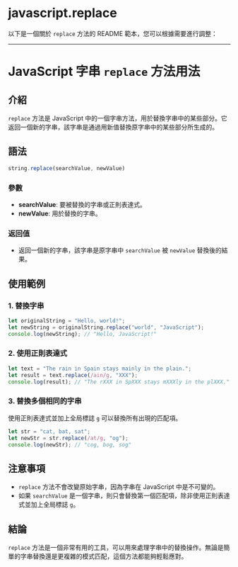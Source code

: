# javascript.replace
以下是一個關於 `replace` 方法的 README 範本，您可以根據需要進行調整：

---

# JavaScript 字串 `replace` 方法用法

## 介紹

`replace` 方法是 JavaScript 中的一個字串方法，用於替換字串中的某些部分。它返回一個新的字串，該字串是通過用新值替換原字串中的某些部分所生成的。

## 語法

```javascript
string.replace(searchValue, newValue)
```

### 參數

- **searchValue**: 要被替換的字串或正則表達式。
- **newValue**: 用於替換的字串。

### 返回值

- 返回一個新的字串，該字串是原字串中 `searchValue` 被 `newValue` 替換後的結果。

## 使用範例

### 1. 替換字串

```javascript
let originalString = "Hello, world!";
let newString = originalString.replace("world", "JavaScript");
console.log(newString); // "Hello, JavaScript!"
```

### 2. 使用正則表達式

```javascript
let text = "The rain in Spain stays mainly in the plain.";
let result = text.replace(/ain/g, "XXX");
console.log(result); // "The rXXX in SpXXX stays mXXXly in the plXXX."
```

### 3. 替換多個相同的字串

使用正則表達式並加上全局標誌 `g` 可以替換所有出現的匹配項。

```javascript
let str = "cat, bat, sat";
let newStr = str.replace(/at/g, "og");
console.log(newStr); // "cog, bog, sog"
```

## 注意事項

- `replace` 方法不會改變原始字串，因為字串在 JavaScript 中是不可變的。
- 如果 `searchValue` 是一個字串，則只會替換第一個匹配項，除非使用正則表達式並加上全局標誌 `g`。

## 結論

`replace` 方法是一個非常有用的工具，可以用來處理字串中的替換操作。無論是簡單的字串替換還是更複雜的模式匹配，這個方法都能夠輕鬆應對。


